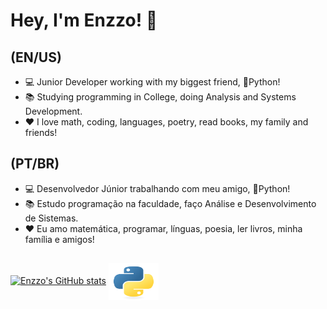 # Hey, I'm Enzzo! 👋

## (EN/US)
- 💻 Junior Developer working with my biggest friend, 🐍Python!<br>
- 📚 Studying programming in College, doing Analysis and Systems Development.<br>
- ❤️ I love math, coding, languages, poetry, read books, my family and friends!<br>

## (PT/BR)
- 💻 Desenvolvedor Júnior trabalhando com meu amigo, 🐍Python!<br>
- 📚 Estudo programação na faculdade, faço Análise e Desenvolvimento de Sistemas.<br>
- ❤️ Eu amo matemática, programar, línguas, poesia, ler livros, minha família e amigos!<br>
##
[![Enzzo's GitHub stats](https://github-readme-stats.vercel.app/api?username=enzzodn&theme=one_dark_pro)](https://github.com/enzzodn/github-readme-stats)
<img align="center" alt="Enzzo-Python" height="60" width="80" src="https://raw.githubusercontent.com/devicons/devicon/master/icons/python/python-original.svg">
<!--
**enzzodn/enzzodn** is a ✨ _special_ ✨ repository because its `README.md` (this file) appears on your GitHub profile.

Here are some ideas to get you started:

- 🔭 I’m currently working on ...
- 🌱 I’m currently learning ...
- 👯 I’m looking to collaborate on ...
- 🤔 I’m looking for help with ...
- 💬 Ask me about ...
- 📫 How to reach me: ...
- 😄 Pronouns: ...
- ⚡ Fun fact: ...
-->
